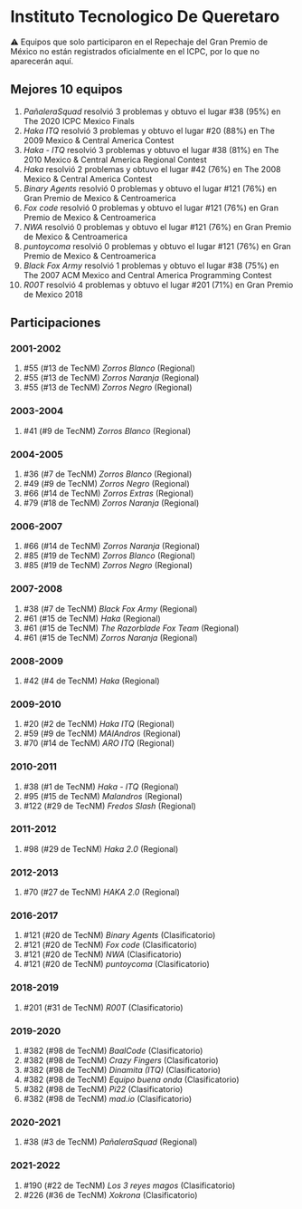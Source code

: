 # Instituto Tecnologico De Queretaro

:warning: Equipos que solo participaron en el Repechaje del Gran Premio de México no están registrados oficialmente en el ICPC, por lo que no aparecerán aquí.

## Mejores 10 equipos

1. _PañaleraSquad_ resolvió 3 problemas y obtuvo el lugar #38 (95%) en The 2020 ICPC Mexico Finals
1. _Haka ITQ_ resolvió 3 problemas y obtuvo el lugar #20 (88%) en The 2009 Mexico & Central America Contest
1. _Haka - ITQ_ resolvió 3 problemas y obtuvo el lugar #38 (81%) en The 2010 Mexico & Central America Regional Contest
1. _Haka_ resolvió 2 problemas y obtuvo el lugar #42 (76%) en The 2008 Mexico & Central America Contest
1. _Binary Agents_ resolvió 0 problemas y obtuvo el lugar #121 (76%) en Gran Premio de Mexico & Centroamerica
1. _Fox code_ resolvió 0 problemas y obtuvo el lugar #121 (76%) en Gran Premio de Mexico & Centroamerica
1. _NWA_ resolvió 0 problemas y obtuvo el lugar #121 (76%) en Gran Premio de Mexico & Centroamerica
1. _puntoycoma_ resolvió 0 problemas y obtuvo el lugar #121 (76%) en Gran Premio de Mexico & Centroamerica
1. _Black Fox Army_ resolvió 1 problemas y obtuvo el lugar #38 (75%) en The 2007 ACM Mexico and Central America Programming Contest
1. _R00T_ resolvió 4 problemas y obtuvo el lugar #201 (71%) en Gran Premio de Mexico 2018

## Participaciones

### 2001-2002

1. #55 (#13 de TecNM) _Zorros Blanco_ (Regional)
1. #55 (#13 de TecNM) _Zorros Naranja_ (Regional)
1. #55 (#13 de TecNM) _Zorros Negro_ (Regional)

### 2003-2004

1. #41 (#9 de TecNM) _Zorros Blanco_ (Regional)

### 2004-2005

1. #36 (#7 de TecNM) _Zorros Blanco_ (Regional)
1. #49 (#9 de TecNM) _Zorros Negro_ (Regional)
1. #66 (#14 de TecNM) _Zorros Extras_ (Regional)
1. #79 (#18 de TecNM) _Zorros Naranja_ (Regional)

### 2006-2007

1. #66 (#14 de TecNM) _Zorros Naranja_ (Regional)
1. #85 (#19 de TecNM) _Zorros Blanco_ (Regional)
1. #85 (#19 de TecNM) _Zorros Negro_ (Regional)

### 2007-2008

1. #38 (#7 de TecNM) _Black Fox Army_ (Regional)
1. #61 (#15 de TecNM) _Haka_ (Regional)
1. #61 (#15 de TecNM) _The Razorblade Fox Team_ (Regional)
1. #61 (#15 de TecNM) _Zorros Naranja_ (Regional)

### 2008-2009

1. #42 (#4 de TecNM) _Haka_ (Regional)

### 2009-2010

1. #20 (#2 de TecNM) _Haka ITQ_ (Regional)
1. #59 (#9 de TecNM) _MAlAndros_ (Regional)
1. #70 (#14 de TecNM) _ARO ITQ_ (Regional)

### 2010-2011

1. #38 (#1 de TecNM) _Haka - ITQ_ (Regional)
1. #95 (#15 de TecNM) _Malandros_ (Regional)
1. #122 (#29 de TecNM) _Fredos Slash_ (Regional)

### 2011-2012

1. #98 (#29 de TecNM) _Haka 2.0_ (Regional)

### 2012-2013

1. #70 (#27 de TecNM) _HAKA 2.0_ (Regional)

### 2016-2017

1. #121 (#20 de TecNM) _Binary Agents_ (Clasificatorio)
1. #121 (#20 de TecNM) _Fox code_ (Clasificatorio)
1. #121 (#20 de TecNM) _NWA_ (Clasificatorio)
1. #121 (#20 de TecNM) _puntoycoma_ (Clasificatorio)

### 2018-2019

1. #201 (#31 de TecNM) _R00T_ (Clasificatorio)

### 2019-2020

1. #382 (#98 de TecNM) _BaalCode_ (Clasificatorio)
1. #382 (#98 de TecNM) _Crazy  Fingers_ (Clasificatorio)
1. #382 (#98 de TecNM) _Dinamita (ITQ)_ (Clasificatorio)
1. #382 (#98 de TecNM) _Equipo buena onda_ (Clasificatorio)
1. #382 (#98 de TecNM) _Pi22_ (Clasificatorio)
1. #382 (#98 de TecNM) _mad.io_ (Clasificatorio)

### 2020-2021

1. #38 (#3 de TecNM) _PañaleraSquad_ (Regional)

### 2021-2022

1. #190 (#22 de TecNM) _Los 3 reyes magos_ (Clasificatorio)
1. #226 (#36 de TecNM) _Xokrona_ (Clasificatorio)



